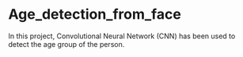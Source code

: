 # Age_detection_from_face
In this project, Convolutional Neural Network (CNN) has been used to detect the age group of the person.
